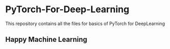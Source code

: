 # PyTorch-For-Deep-Learning

This repository contains all the files for basics of PyTorch for DeepLearning

## Happy Machine Learning
